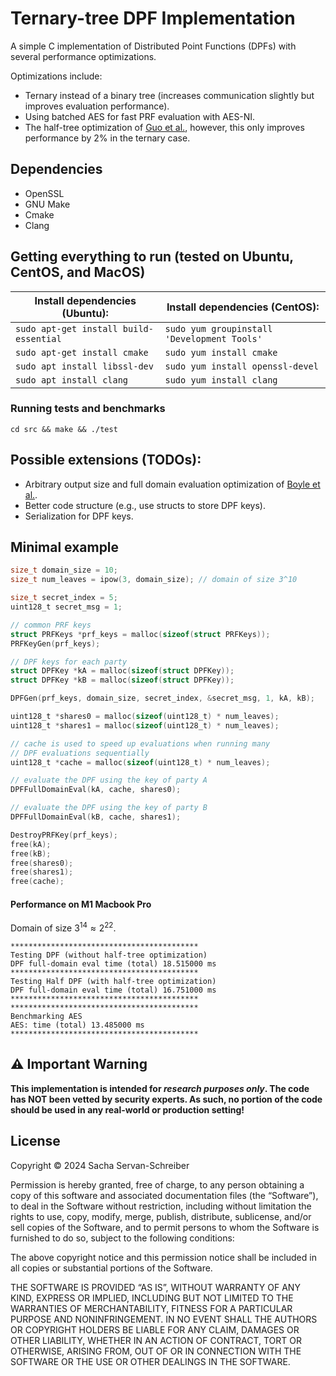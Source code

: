 # Ternary-tree DPF Implementation

A simple C implementation of Distributed Point Functions (DPFs) with several performance optimizations.

Optimizations include:

- Ternary instead of a binary tree (increases communication slightly but improves evaluation performance).
- Using batched AES for fast PRF evaluation with AES-NI.
- The half-tree optimization of [Guo et al.](https://eprint.iacr.org/2022/1431.pdf), however, this only improves performance by 2\% in the ternary case.

## Dependencies

- OpenSSL
- GNU Make
- Cmake
- Clang

## Getting everything to run (tested on Ubuntu, CentOS, and MacOS)

| Install dependencies (Ubuntu):         | Install dependencies (CentOS):              |
| -------------------------------------- | ------------------------------------------- |
| `sudo apt-get install build-essential` | `sudo yum groupinstall 'Development Tools'` |
| `sudo apt-get install cmake`           | `sudo yum install cmake`                    |
| `sudo apt install libssl-dev`          | `sudo yum install openssl-devel`            |
| `sudo apt install clang`               | `sudo yum install clang`                    |

### Running tests and benchmarks

```
cd src && make && ./test
```

## Possible extensions (TODOs):

- Arbitrary output size and full domain evaluation optimization of [Boyle et al.](https://eprint.iacr.org/2018/707).
- Better code structure (e.g., use structs to store DPF keys).
- Serialization for DPF keys.


## Minimal example
```c
size_t domain_size = 10;
size_t num_leaves = ipow(3, domain_size); // domain of size 3^10

size_t secret_index = 5;
uint128_t secret_msg = 1;

// common PRF keys
struct PRFKeys *prf_keys = malloc(sizeof(struct PRFKeys));
PRFKeyGen(prf_keys);

// DPF keys for each party
struct DPFKey *kA = malloc(sizeof(struct DPFKey));
struct DPFKey *kB = malloc(sizeof(struct DPFKey));

DPFGen(prf_keys, domain_size, secret_index, &secret_msg, 1, kA, kB);

uint128_t *shares0 = malloc(sizeof(uint128_t) * num_leaves);
uint128_t *shares1 = malloc(sizeof(uint128_t) * num_leaves);

// cache is used to speed up evaluations when running many
// DPF evaluations sequentially
uint128_t *cache = malloc(sizeof(uint128_t) * num_leaves);

// evaluate the DPF using the key of party A
DPFFullDomainEval(kA, cache, shares0);

// evaluate the DPF using the key of party B
DPFFullDomainEval(kB, cache, shares1);

DestroyPRFKey(prf_keys);
free(kA);
free(kB);
free(shares0);
free(shares1);
free(cache);
```

#### Performance on M1 Macbook Pro

Domain of size $3^{14} \approx 2^{22}$.

```
******************************************
Testing DPF (without half-tree optimization)
DPF full-domain eval time (total) 18.515000 ms
******************************************
Testing Half DPF (with half-tree optimization)
DPF full-domain eval time (total) 16.751000 ms
******************************************
******************************************
Benchmarking AES
AES: time (total) 13.485000 ms
******************************************
```

## ⚠️ Important Warning

<b>This implementation is intended for _research purposes only_. The code has NOT been vetted by security experts.
As such, no portion of the code should be used in any real-world or production setting!</b>

## License

Copyright © 2024 Sacha Servan-Schreiber

Permission is hereby granted, free of charge, to any person obtaining a copy of this software and associated documentation files (the “Software”), to deal in the Software without restriction, including without limitation the rights to use, copy, modify, merge, publish, distribute, sublicense, and/or sell copies of the Software, and to permit persons to whom the Software is furnished to do so, subject to the following conditions:

The above copyright notice and this permission notice shall be included in all copies or substantial portions of the Software.

THE SOFTWARE IS PROVIDED “AS IS”, WITHOUT WARRANTY OF ANY KIND, EXPRESS OR IMPLIED, INCLUDING BUT NOT LIMITED TO THE WARRANTIES OF MERCHANTABILITY, FITNESS FOR A PARTICULAR PURPOSE AND NONINFRINGEMENT. IN NO EVENT SHALL THE AUTHORS OR COPYRIGHT HOLDERS BE LIABLE FOR ANY CLAIM, DAMAGES OR OTHER LIABILITY, WHETHER IN AN ACTION OF CONTRACT, TORT OR OTHERWISE, ARISING FROM, OUT OF OR IN CONNECTION WITH THE SOFTWARE OR THE USE OR OTHER DEALINGS IN THE SOFTWARE.
